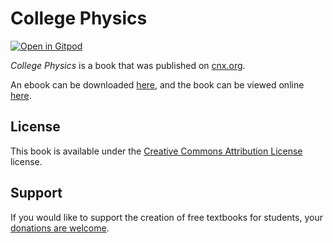 # College Physics

[![Open in Gitpod](https://gitpod.io/button/open-in-gitpod.svg)](https://gitpod.io/from-referrer/)

_College Physics_ is a book that was published on [cnx.org](https://cnx.org/).

An ebook can be downloaded [here](https://github.com/cnx-user-books/cnxbook-college-physics/releases/latest), and the book can be viewed online [here](https://github.com/cnx-user-books/cnxbook-college-physics/releases/latest).

## License
This book is available under the [Creative Commons Attribution License](./LICENSE) license.

## Support
If you would like to support the creation of free textbooks for students, your [donations are welcome](https://riceconnect.rice.edu/donation/support-openstax-banner).
